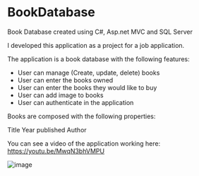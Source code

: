 # BookDatabase
Book Database created using C#, Asp.net MVC and SQL Server

I developed this application as a project for a job application.

The application is a book database with the following features:
-  User can manage (Create, update, delete) books
-  User can enter the books owned
-  User can enter the books they would like to buy
-  User can add image to books
-  User can authenticate in the application

Books are composed with the following properties:

Title
Year published
Author


You can see a video of the application working here:
https://youtu.be/MwqN3bhVMPU

![image](https://user-images.githubusercontent.com/59838730/222165466-d7cd44fc-cf74-474e-b6cb-e686cadc5ee6.png)
